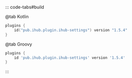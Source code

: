 ::: code-tabs#build

@tab Kotlin

```kotlin
plugins {
    id("pub.ihub.plugin.ihub-settings") version "1.5.4"
}
```

@tab Groovy

```groovy
plugins {
    id 'pub.ihub.plugin.ihub-settings' version '1.5.4'
}
```

:::